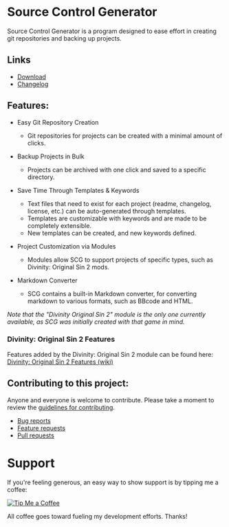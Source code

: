 Source Control Generator
=======

Source Control Generator is a program designed to ease effort in creating git repositories and backing up projects.

## Links

* [Download](https://github.com/LaughingLeader/SourceControlGenerator/releases)
* [Changelog](CHANGELOG.md)

## Features:
* Easy Git Repository Creation
	* Git repositories for projects can be created with a minimal amount of clicks.

* Backup Projects in Bulk
	* Projects can be archived with one click and saved to a specific directory.

* Save Time Through Templates & Keywords
	* Text files that need to exist for each project (readme, changelog, license, etc.) can be auto-generated through templates.
	* Templates are customizable with keywords and are made to be completely extensible.
	* New templates can be created, and new keywords defined.

* Project Customization via Modules
	* Modules allow SCG to support projects of specific types, such as Divinity: Original Sin 2 mods.

* Markdown Converter
	* SCG contains a built-in Markdown converter, for converting markdown to various formats, such as BBcode and HTML.
	
*Note that the "Divinity Original Sin 2" module is the only one currently available, as SCG was initially created with that game in mind.*

### Divinity: Original Sin 2 Features
Features added by the Divinity: Original Sin 2 module can be found here: [Divinity: Original Sin 2 Features (wiki)](https://github.com/LaughingLeader/SourceControlGenerator/wiki/Divinity:-Original-Sin-2-Features)
	
## Contributing to this project:

Anyone and everyone is welcome to contribute. Please take a moment to
review the [guidelines for contributing](CONTRIBUTING.md).

* [Bug reports](CONTRIBUTING.md#bugs)
* [Feature requests](CONTRIBUTING.md#features)
* [Pull requests](CONTRIBUTING.md#pull-requests)

# Support
If you're feeling generous, an easy way to show support is by tipping me a coffee:

[![Tip Me a Coffee](https://i.imgur.com/NkmwXff.png)](https://ko-fi.com/LaughingLeader)

All coffee goes toward fueling my development efforts. Thanks!
